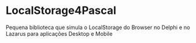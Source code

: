 # LocalStorage4Pascal
 Pequena biblioteca que simula o LocalStorage do Browser no Delphi e no Lazarus para aplicações Desktop e Mobile 
